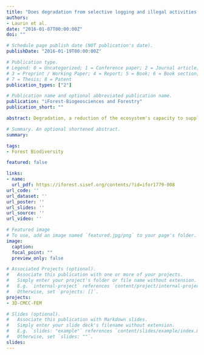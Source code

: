 ```yaml
---
title: "Does degradation from selective logging and illegal activities differently impact forest resources? A case study in Ghana"
authors:
- Laurin et al.
date: "2016-01-07T00:00:00Z"
doi: ""

# Schedule page publish date (NOT publication's date).
publishDate: "2016-01-19T00:00:00Z"

# Publication type.
# Legend: 0 = Uncategorized; 1 = Conference paper; 2 = Journal article;
# 3 = Preprint / Working Paper; 4 = Report; 5 = Book; 6 = Book section;
# 7 = Thesis; 8 = Patent
publication_types: ["2"]

# Publication name and optional abbreviated publication name.
publication: "iForest-Biogeosciences and Forestry"
publication_short: ""

abstract: Degradation, a reduction of the ecosystem's capacity to supply goods and services, is widespread in tropical forests and mainly caused by human disturbance. To maintain the full range of forest ecosystem services and support the development of effective conservation policies, we must understand the overall impact of degradation on different forest resources. This research investigates the response to disturbance of forest structure using several indicators: soil carbon content, arboreal richness and biodiversity, functional composition (guild and wood density), and productivity. We drew upon large field and remote sensing datasets from different forest types in Ghana, characterized by varied protection status, to investigate impacts of selective logging, and of illegal land use and resources extraction, which are the main disturbance causes in West Africa.

# Summary. An optional shortened abstract.
summary:

tags:
- Forest Biodiversity

featured: false

links:
- name:
  url_pdf: https://iforest.sisef.org/contents/?id=ifor1779-008
url_code: ''
url_dataset: ''
url_poster: ''
url_slides: ''
url_source: ''
url_video: ''

# Featured image
# To use, add an image named `featured.jpg/png` to your page's folder.
image:
  caption:
  focal_point: ""
  preview_only: false

# Associated Projects (optional).
#   Associate this publication with one or more of your projects.
#   Simply enter your project's folder or file name without extension.
#   E.g. `internal-project` references `content/project/internal-project/index.md`.
#   Otherwise, set `projects: []`.
projects:
- 3D-CMCC-FEM

# Slides (optional).
#   Associate this publication with Markdown slides.
#   Simply enter your slide deck's filename without extension.
#   E.g. `slides: "example"` references `content/slides/example/index.md`.
#   Otherwise, set `slides: ""`.
slides:
---
```

